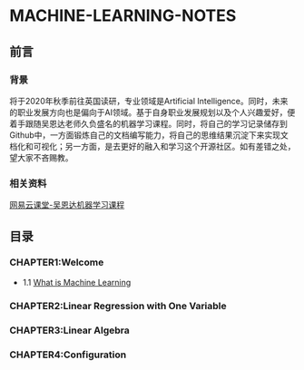 # MACHINE-LEARNING-NOTES
## 前言
### 背景
将于2020年秋季前往英国读研，专业领域是Artificial Intelligence。同时，未来的职业发展方向也是偏向于AI领域。基于自身职业发展规划以及个人兴趣爱好，便着手跟随吴恩达老师久负盛名的机器学习课程。同时，将自己的学习记录储存到Github中，一方面锻炼自己的文档编写能力，将自己的思维结果沉淀下来实现文档化和可视化；另一方面，是去更好的融入和学习这个开源社区。如有差错之处，望大家不吝赐教。
### 相关资料
[网易云课堂-吴恩达机器学习课程](https://study.163.com/course/courseMain.htm?courseId=1004570029''悬停显示'')
## 目录
### CHAPTER1:Welcome 
* 1.1 [What is Machine Learning](https://github.com/LELCHRIST/MACHINE-LEARNING-NOTES/blob/master/WELCOME/What%20Is%20Machine%20Learning.md)
### CHAPTER2:Linear Regression with One Variable
### CHAPTER3:Linear Algebra
### CHAPTER4:Configuration
